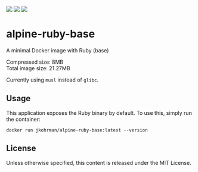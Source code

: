 [![](https://circleci.com/gh/jkohrman/alpine-ruby-base.svg?style=shield&circle-token=08c3f3fa3ed526e051d7e4800d1531baf8e702a4)](https://circleci.com/gh/jkohrman/alpine-ruby-base "View the current build status") [![](https://images.microbadger.com/badges/version/jkohrman/alpine-ruby-base.svg)](https://microbadger.com/images/jkohrman/alpine-ruby-base "") [![](https://images.microbadger.com/badges/image/jkohrman/alpine-ruby-base.svg)](https://microbadger.com/images/jkohrman/alpine-ruby-base "")
  
# alpine-ruby-base  
A minimal Docker image with Ruby (base)  
  
Compressed size: 8MB  
Total image size: 21.27MB  
  
Currently using `musl` instead of `glibc`.  
  
## Usage  
  
This application exposes the Ruby binary by default.  To use this, simply run the container:  
  
```
docker run jkohrman/alpine-ruby-base:latest --version  
```  
  
  
## License  
  
Unless otherwise specified, this content is released under the MIT License.  
  
